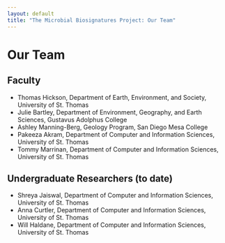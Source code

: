 ```yaml
---
layout: default
title: "The Microbial Biosignatures Project: Our Team"
---
```


<h1>Our Team</h1>

<h2>Faculty</h2>
<ul>
  <li>
    Thomas Hickson, Department of Earth, Environment, and Society,
    University of St. Thomas
  </li>
  <li>
    Julie Bartley, Department of Environment, Geography, and Earth
    Sciences, Gustavus Adolphus College
  </li>
  <li>
    Ashley Manning-Berg, Geology Program, San Diego Mesa College
  </li>
  <li>
    Pakeeza Akram, Department of Computer and Information Sciences,
    University of St. Thomas
  </li>
  <li>
    Tommy Marrinan, Department of Computer and Information Sciences,
    University of St. Thomas
  </li>
</ul>

<h2>Undergraduate Researchers (to date)</h2>
<ul>
  <li>
    Shreya Jaiswal, Department of Computer and Information Sciences,
    University of St. Thomas
  </li>
  <li>
    Anna Curtler, Department of Computer and Information Sciences,
    University of St. Thomas
  </li>
  <li>
    Will Haldane, Department of Computer and Information Sciences,
    University of St. Thomas
  </li>
</ul>

